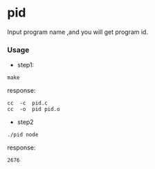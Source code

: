 pid
===
Input program name ,and you will get program id.

### Usage
* step1:
```
make
```
response:
```
cc	-c	pid.c
cc	-o	pid	pid.o
```
* step2
```
./pid node
```
response:
```
2676
```


